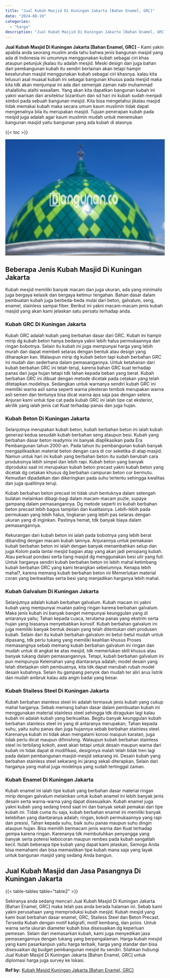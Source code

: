 ```yaml
---
title: "Jual Kubah Masjid Di Kuningan Jakarta [Bahan Enamel, GRC]"
date: "2024-08-19"
categories: 
  - "harga"
description: "Jual Kubah Masjid Di Kuningan Jakarta [Bahan Enamel, GRC]. Sekiranya anda sedang mencari Jual Kubah Masjid Di Kuningan Jakarta [Bahan Enamel, GRC] maka tel..."
---
```


**Jual Kubah Masjid Di Kuningan Jakarta \[Bahan Enamel, GRC\]** – Kami yakin apabila anda seorang muslim anda tahu bahwa jenis bangunan masjid yang ada di Indonesia ini umumnya menggunakan kubah sebagai ciri khas ataupun petunjuk jikalau itu adalah mesjid. Meski design dan juga bahan dari pembangunan kubah itu sendiri berlainan akan tetapi hampir keseluruhan masjid menggunakan kubah sebagai ciri khasnya. kalau kita telusuri asal muasal kubah ini sebagai bangunan khusus pada mesjid maka kita tdk akan menjumpai ini ada dari semenjak zaman nabi muhammad shalallohu alaihi wasallam. Yang akan kita dapatkan bangunan kubah ini yakni warisan dari arsitektur bizantium dan sd hari ini kubah sudah menjadi simbol pada sebuah bangunan mesjid. Kita bisa mengetahui jikalau masjid tidak memakai kubah maka secara umum kaum muslimin tidak dapat mengenalnya bila itu merupakan masjid. Tujuan penerapan kubah pada mesjid juga adalah agar kaum muslimin mudah untuk menemukan bangunan masjid yaitu bangunan yang ada kubah di atasnya.

{{< toc >}}

![Jual Kubah Masjid Di Kuningan Jakarta [Bahan Enamel, GRC]](/images/jual-kubah-masjid-05.png)

## Beberapa Jenis Kubah Masjid Di Kuningan Jakarta

Kubah mesjid memiliki banyak macam dan juga ukuran, ada yang minimalis juga bergaya kelasik dan bergaya ketimur tengahan. Bahan dasar dalam pembuatan kubah juga berbeda-beda mulai dari beton, galvalum, seng, enamel, stainless sampai fiber. Berikut ini yakni macam-macam jenis kubah masjid yang akan kami jelaskan satu persatu terhadap anda.

### Kubah GRC Di Kuningan Jakarta

Kubah GRC adalah kubah yang berbahan dasar dari GRC. Kubah ini hampir mirip dg kubah beton hanya bedanya yakni lebih halus permukaannya dan ringan bobotnya. Selain itu kubah ini juga mempunyai harga yang lebih murah dan dapat membeli selaras dengan bentuk atau design yang diharapkan kan. Walaupun mirip dg kubah beton tapi kubah berbahan GRC ini mudah dan sederhana dalam pemasangannya. Untuk ketahanan dari kubah berbahan GRC ini telah teruji, karena bahan GRC kuat terhadap panas dan juga hujan tetapi tdk tahan kepada beban yang berat. Kubah berbahan GRC ini dibuat dengan metode dicetak pada cetakan yang telah ditetapkan modelnya. Sedangkan untuk warnanya sendiri kubah GRC ini memiliki warna asli sama seperti warna plesteran tembok merupakan warna asli semen dan tentunya bisa dicat warna apa saja pas dengan selera. Anjuran kami untuk tipe cat pada kubah GRC ini ialah tipe cat eksterior, akrilik yang ialah jenis cat Kuat terhadap panas dan juga hujan.

### Kubah Beton Di Kuningan Jakarta

Selanjutnya merupakan kubah beton, kubah berbahan beton ini ialah kubah generasi kedua sesudah kubah berbahan seng ataupun besi. Kubah yang berbahan dasar beton readymix ini banyak diaplikasikan pada Era Pembangunan tahun 2000-an. Pada tahun itu pembangunan kubah banyak mengaplikasikan material beton dengan cara di cor seketika di atap masjid. Namun untuk hari ini kubah yang berbahan beton itu sudah berubah cara produksinya lebih simpel dan lebih rapi. Kubah beton yang banyak diproduksi saat ini merupakan kubah beton precast yakni kubah beton yang dicetak dg cetakan khusus dg berbahan campuran beton cor bermutu. Kemudian dipadatkan dan dikeringkan pada suhu tertentu sehingga kwalitas dan juga qualitinya teruji.

Kubah berbahan beton precast ini tidak utuh bentuknya dalam setengah bulatan melainkan dibagi-bagi dalam macam-macam puzle, supaya gampang dalam pemasangannya. Dg metode seperti ini kubah berbahan beton precast lebih bagus tampilan dan kualitasnya. Lebih-lebih pada permukaan yang lebih halus, lingkaran yang lebih pas selaras dengan ukuran yang di inginkan. Pastinya hemat, tdk banyak biaya dalam pemasangannya.

Kekurangan dari kubah beton ini ialah pada bobotnya yang lebih berat dibanding dengan macam kubah lainnya. Anjurannya untuk pemakaian kubah berbahan beton ini ialah dengan banyak menambahkan selup dan juga Kolom pada lantai mesjid bagian atap yang akan jadi penopang kubah. Atau perkuat pondasi serta tiang masjid dg menggunakan besi ulir yang full. Untuk harganya sendiri kubah berbahan beton ini lebih mahal ketimbang kubah berbahan GRC yang kami terangkan sebelumnya. Kenapa lebih mahal?, karena memang kubah berbahan beton ini Memerlukan material coran yang berkwalitas serta besi yang menjadikan harganya lebih mahal.

### Kubah Galvalum Di Kuningan Jakarta

Selanjutnya adalah kubah berbahan galvalum. Kubah macam ini yakni kubah yang mempunyai muatan paling ringan karena berbahan galvalum. Maka jenis kubah ini banyak banget mempunyai keunggulan yang di antaranya yaitu; Tahan kepada cuaca, terutama panas yang ekstrim serta hujan yang biasanya menyebabkan korosif. Kubah berbahan galvalum ini juga memiliki banyak bentuk desain yang telah ditentukan oleh produsen kubah. Selain dari itu kubah berbahan galvalum ini betul-betul mudah untuk dipasang, tdk perlu tukang yang memiliki keahlian khusus Proses memasangnya sebab memang kubah berbahan galvalum ini ringan dan mudah untuk di angkat ke atas mesjid, tdk memerlukan skill khusus atau banyak tukang dalam pemasangannya. Tetapi, kubah berbahan galvalum ini pun mempunyai Kelemahan yang diantaranya adalah; model desain yang telah ditetapkan oleh pembuatnya, kita tdk dapat merubah rubah model desain kubahnya. Selain itu gampang penyok dan mudah ter aliri arus listrik dan mudah ambruk kalau ada angin badai yang besar.

### Kubah Stailess Steel Di Kuningan Jakarta

Kubah berbahan stainless steel ini adalah termasuk jenis kubah yang cukup mahal harganya. Sebab memang bahan dasar dalam pembuatan kubah ini menggunakan material stainless steel sehingga tdk diragukan lagi kalau kubah ini adalah kubah yang berkualitas. Begitu banyak keunggulan kubah berbahan stainless steel ini yang di antaranya merupakan; Tahan kepada suhu, yaitu suhu panas dan juga hujannya sebab berbahan stainless steel. Karenanya kubah ini tidak akan mengalami korosi maupun karatan, juga tidak perlu dicat maupun difinishing. Walaupun kubah berbahan stainless steel ini terbilang kokoh, awet akan tetapi untuk desain maupun warna dari kubah ini tidak dapat di modifikasi, designnya malah telah tidak tren lagi pada dalam pembangunan masjid-mesjid sekarang ini. Desain kubah yang berbahan stainless steel sekarang ini jarang sekali diterapkan, Selain dari harganya yang mahal juga modelnya yang sudah tertinggal zaman.

### Kubah Enamel Di Kuningan Jakarta

Kubah enamel ini ialah tipe kubah yang berbahan dasar material ringan mirip dengan galvalum melainkan untuk kubah enamel ini lebih banyak jenis desain serta warna-warna yang dapat disesuaikan. Kubah enamel juga yakni kubah yang sedang trend saat ini dan banyak sekali pemakai dari tipe kubah ini. Tidak cuma itu saja, kubah berbahan enamel ini memiliki banyak kelebihan yang diantaranya adalah; ringan, kokoh permukaannya yang rapi dan presisi, Tahan kepada suhu, baik suhu panas maupun suhu dingin ataupun hujan. Bisa memilih bermacam jenis warna dan Kuat terhadap gempa karena ringan. Karenanya tdk membutuhkan penyangga yang banyak serta potensi kebocoran maupun rembes pada kubah sangatlah kecil. Itulah beberapa tipe kubah yang dapat kami jelaskan, Semoga Anda bisa memahami dan bisa memastikan tipe kubah mana saja yang layak untuk bangunan masjid yang sedang Anda bangun.

## Jual Kubah Masjid dan Jasa Pasangnya Di Kuningan Jakarta

{{< table-tables table="table2" >}}

Sekiranya anda sedang mencari Jual Kubah Masjid Di Kuningan Jakarta \[Bahan Enamel, GRC\] maka telah pas anda berada halaman ini. Sebab kami yakni perusahaan yang memproduksi kubah mesjid. Kubah mesjid yang kami buat berbahan dasar enamel, GRC, Stailess Steel dan Beton Precast. Tersedia Kubah dengan motif kaligrafi, motif kembang, dan polos. Untuk warna serta ukuran diameter kubah bisa disesuaikan dg keperluan pemesan. Selain dari memasarkan kubah, kami juga menyedikan jasa pemasangannya dengan tukang yang berpengalaman. Harga kubah mesjid yang kami pasarkanpun yaitu harga terbaik, harga yang standar dan bisa disesuaikan dg budget pembangunan mesjid itu sendiri. Silahkan hubungi Jual Kubah Masjid Di Kuningan Jakarta \[Bahan Enamel, GRC\] untuk diplomasi harga juga survey ke lokasi.

**Ref by:** [Kubah Masjid Kuningan Jakarta [Bahan Enamel, GRC]](https://id.wikipedia.org/wiki/Kubah)
